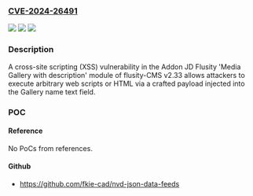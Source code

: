 ### [CVE-2024-26491](https://cve.mitre.org/cgi-bin/cvename.cgi?name=CVE-2024-26491)
![](https://img.shields.io/static/v1?label=Product&message=n%2Fa&color=blue)
![](https://img.shields.io/static/v1?label=Version&message=n%2Fa&color=blue)
![](https://img.shields.io/static/v1?label=Vulnerability&message=n%2Fa&color=brighgreen)

### Description

A cross-site scripting (XSS) vulnerability in the Addon JD Flusity 'Media Gallery with description' module of flusity-CMS v2.33 allows attackers to execute arbitrary web scripts or HTML via a crafted payload injected into the Gallery name text field.

### POC

#### Reference
No PoCs from references.

#### Github
- https://github.com/fkie-cad/nvd-json-data-feeds

